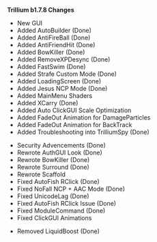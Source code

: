 **Trillium b1.7.8 Changes**
+ New GUI
+ Added AutoBuilder (Done)
+ Added AntiFireBall (Done)
+ Added AntiFriendHit (Done)
+ Added BowKiller (Done)
+ Added RemoveXPDesync (Done)
+ Added FastSwim (Done)
+ Added Strafe Custom Mode (Done)
+ Added LoadingScreen (Done)
+ Added Jesus NCP Mode (Done)
+ Added MainMenu Shaders
+ Added XCarry (Done)
+ Added Auto ClickGUI Scale Optimization
+ Added FadeOut Animation for DamageParticles
+ Added FadeOut Animation for BackTrack
+ Added Troubleshooting into TrilliumSpy (Done)

* Security Advencements (Done)
* Rewrote AuthGUI Look (Done)
* Rewrote BowKiller (Done)
* Rewrote Surround (Done)
* Rewrote Scaffold
* Fixed AutoFish RClick (Done)
* Fixed NoFall NCP + AAC Mode (Done)
* Fixed UnicodeLag (Done)
* Fixed AutoFish RClick Issue (Done)
* Fixed ModuleCommand (Done)
* Fixed ClickGUI Animations

- Removed LiquidBoost (Done)
